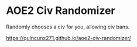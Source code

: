 # AOE2 Civ Randomizer

Randomly chooses a civ for you, allowing civ bans.

https://quincunx271.github.io/aoe2-civ-randomizer/
